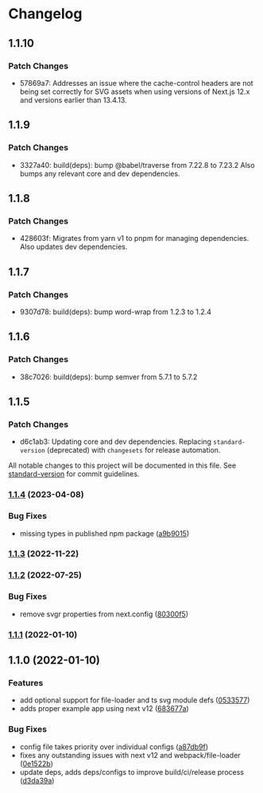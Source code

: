 # Changelog

## 1.1.10

### Patch Changes

- 57869a7: Addresses an issue where the cache-control headers are not being set correctly for SVG assets when using versions of Next.js 12.x and versions earlier than 13.4.13.

## 1.1.9

### Patch Changes

- 3327a40: build(deps): bump @babel/traverse from 7.22.8 to 7.23.2
  Also bumps any relevant core and dev dependencies.

## 1.1.8

### Patch Changes

- 428603f: Migrates from yarn v1 to pnpm for managing dependencies. Also updates dev dependencies.

## 1.1.7

### Patch Changes

- 9307d78: build(deps): bump word-wrap from 1.2.3 to 1.2.4

## 1.1.6

### Patch Changes

- 38c7026: build(deps): bump semver from 5.7.1 to 5.7.2

## 1.1.5

### Patch Changes

- d6c1ab3: Updating core and dev dependencies. Replacing `standard-version` (deprecated) with `changesets` for release automation.

All notable changes to this project will be documented in this file. See [standard-version](https://github.com/conventional-changelog/standard-version) for commit guidelines.

### [1.1.4](https://github.com/platypusrex/next-plugin-svgr/compare/@release/1.1.3...@release/1.1.4) (2023-04-08)

### Bug Fixes

- missing types in published npm package ([a9b9015](https://github.com/platypusrex/next-plugin-svgr/commit/a9b9015ac2f7ed5070af936e43d960286c01c7c2))

### [1.1.3](https://github.com/platypusrex/next-plugin-svgr/compare/@release/1.1.2...@release/1.1.3) (2022-11-22)

### [1.1.2](https://github.com/platypusrex/next-plugin-svgr/compare/@release/1.1.1...@release/1.1.2) (2022-07-25)

### Bug Fixes

- remove svgr properties from next.config ([80300f5](https://github.com/platypusrex/next-plugin-svgr/commit/80300f5bd683bcd9d8af753363420c86af395978))

### [1.1.1](https://github.com/platypusrex/next-plugin-svgr/compare/@release/1.1.0...@release/1.1.1) (2022-01-10)

## 1.1.0 (2022-01-10)

### Features

- add optional support for file-loader and ts svg module defs ([0533577](https://github.com/platypusrex/next-plugin-svgr/commit/053357707048c7a8dab17301e441f6494bfbade0))
- adds proper example app using next v12 ([683677a](https://github.com/platypusrex/next-plugin-svgr/commit/683677ab55bd05248bcb99a0c62d6206ce944c6b))

### Bug Fixes

- config file takes priority over individual configs ([a87db9f](https://github.com/platypusrex/next-plugin-svgr/commit/a87db9f5e2e345a93097998d532b37e137d959db))
- fixes any outstanding issues with next v12 and webpack/file-loader ([0e1522b](https://github.com/platypusrex/next-plugin-svgr/commit/0e1522b08911b1c4f4c20c4fcb6a1dab87ab109e))
- update deps, adds deps/configs to improve build/ci/release process ([d3da39a](https://github.com/platypusrex/next-plugin-svgr/commit/d3da39a9d709e9b9a540dabd1de5fac3be02174f))
